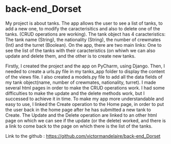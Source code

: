 # back-end_Dorset

My project is about tanks.
The app allows the user to see a list of tanks, to add a new one, to modify the caracterisitics and also to delete one of the tanks. (CRUD operations are working).
The tank object has 4 caracteristics: The tank name (String), the nationality (String), the number of crewmates (Int) and the turret (Boolean).
On the app, there are two main links: One to see the list of the tanks with their caracteristics (on whiwh we
can also update and delete them, and the other is to create new tanks.

Firstly, I created the project and the app on PyCharm, using Django. 
Then, I needed to create a urls.py file in my tanks_app folder to display the content of the views file.
I also created a models.py file to add all the data fields of my tank object(name, number of crewmates, nationality, turret).
I made several html pages in order to make the CRUD operations work.
I had some difficulties to make the update and the delete methods work, but I successed to achieve it in time.
To make my app more understandable and easy to use, I linked the Create operation to the Home page,
in order to put the user back in the home page after he has submitted a new tank to Create.
The Update and the Delete operation are linked to an other html page on which we can see if the update (or the delete) worked,
and there is a link to come back to the page on which there is the list of the tanks.

Link to the github : https://github.com/victormandelaire/back-end_Dorset

